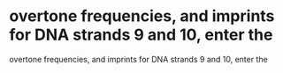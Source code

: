 # overtone frequencies, and imprints for DNA strands 9 and 10, enter the

overtone frequencies, and imprints for DNA strands 9 and 10, enter the